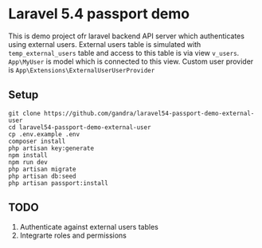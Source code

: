 # Laravel 5.4 passport demo

This is demo project  ofr laravel backend API server which authenticates using external users.
External users table is simulated with `temp_external_users` table and access to this table is via view `v_users`.
`App\MyUser` is model which is connected to this view.
Custom user provider is `App\Extensions\ExternalUserUserProvider`


## Setup

```
git clone https://github.com/gandra/laravel54-passport-demo-external-user
cd laravel54-passport-demo-external-user
cp .env.example .env
composer install
php artisan key:generate
npm install
npm run dev
php artisan migrate
php artisan db:seed
php artisan passport:install
```

## TODO

1. Authenticate against external users tables
2. Integrarte roles and permissions